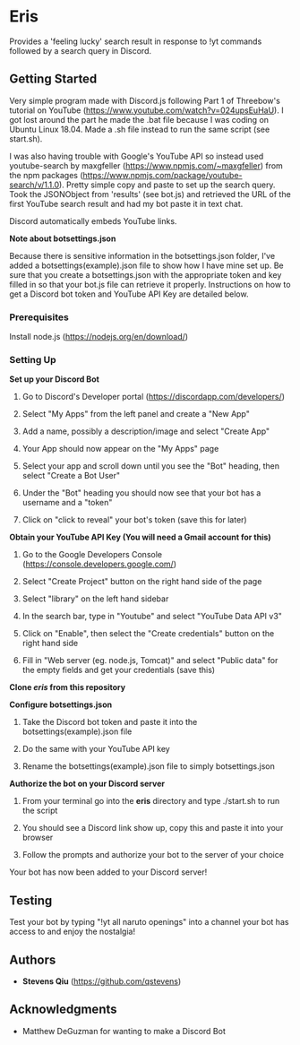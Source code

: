 # Eris
Provides a 'feeling lucky' search result in response to !yt commands followed by a search query in Discord.

## Getting Started

Very simple program made with Discord.js following Part 1 of Threebow's tutorial on YouTube (https://www.youtube.com/watch?v=024upsEuHaU). I got lost around the part he made the .bat file because I was coding on Ubuntu Linux 18.04. Made a .sh file instead to run the same script (see start.sh).

I was also having trouble with Google's YouTube API so instead used youtube-search by maxgfeller (https://www.npmjs.com/~maxgfeller) from the npm packages (https://www.npmjs.com/package/youtube-search/v/1.1.0). Pretty simple copy and paste to set up the search query. Took the JSONObject from 'results' (see bot.js) and retrieved the URL of the first YouTube search result and had my bot paste it in text chat.

Discord automatically embeds YouTube links.

**Note about botsettings.json**

Because there is sensitive information in the botsettings.json folder, I've added a botsettings(example).json file to show how I have mine set up. Be sure that you create a botsettings.json with the appropriate token and key filled in so that your bot.js file can retrieve it properly. Instructions on how to get a Discord bot token and YouTube API Key are detailed below.

### Prerequisites

Install node.js (https://nodejs.org/en/download/)

### Setting Up

**Set up your Discord Bot**

1. Go to Discord's Developer portal (https://discordapp.com/developers/)

2. Select "My Apps" from the left panel and create a "New App"

3. Add a name, possibly a description/image and select "Create App"

4. Your App should now appear on the "My Apps" page

5. Select your app and scroll down until you see the "Bot" heading, then select "Create  a Bot User"

6. Under the "Bot" heading you should now see that your bot has a username and a "token"

7. Click on "click to reveal" your bot's token (save this for later)

**Obtain your YouTube API Key (You will need a Gmail account for this)**

1. Go to the Google Developers Console (https://console.developers.google.com/)

2. Select "Create Project" button on the right hand side of the page

3. Select "library" on the left hand sidebar

4. In the search bar, type in "Youtube" and select "YouTube Data API v3"

5. Click on "Enable", then select the "Create credentials" button on the right hand side

6. Fill in "Web server (eg. node.js, Tomcat)" and select "Public data" for the empty fields and get your credentials (save this)

**Clone *eris* from this repository**

**Configure botsettings.json**

1. Take the Discord bot token and paste it into the botsettings(example).json file

2. Do the same with your YouTube API key

3. Rename the botsettings(example).json file to simply botsettings.json

**Authorize the bot on your Discord server**

1. From your terminal go into the **eris** directory and type ./start.sh to run the script

3. You should see a Discord link show up, copy this and paste it into your browser

4. Follow the prompts and authorize your bot to the server of your choice

Your bot has now been added to your Discord server!

## Testing

Test your bot by typing "!yt all naruto openings" into a channel your bot has access to and enjoy the nostalgia!

## Authors

* **Stevens Qiu** (https://github.com/qstevens)

## Acknowledgments

* Matthew DeGuzman for wanting to make a Discord Bot
